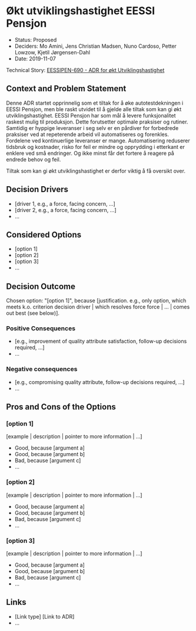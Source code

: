 # Økt utviklingshastighet EESSI Pensjon

* Status: Proposed
* Deciders: Mo Amini, Jens Christian Madsen, Nuno Cardoso, Petter Lowzow, Kjetil Jørgensen-Dahl
* Date: 2019-11-07

Technical Story: [EESSIPEN-690 - ADR for økt Utviklingshastighet](https://jira.adeo.no/browse/EESSIPEN-690)

## Context and Problem Statement

Denne ADR startet opprinnelig som et tiltak for å øke autotestdekningen i EESSI Pensjon, men ble raskt utvidet til å gjelde alle tiltak som kan gi økt utviklingshastighet. EESSI Pensjon har som mål å levere funksjonalitet raskest mulig til produksjon. Dette forutsetter optimale praksiser og rutiner. Samtidig er hyppige leveranser i seg selv er en pårdiver for forbedrede praksiser ved at repeterende arbeid vil automatiseres og forenkles. Fordelene ved kontinuerlige leveranser er mange. Automatisering reduserer tidsbruk og kostnader, risko for feil er mindre og opprydding i etterkant er enklere ved små endringer. Og ikke minst får det fortere å reagere på endrede behov og feil. 

Tiltak som kan gi økt utviklingshastighet er derfor viktig å få oversikt over.

## Decision Drivers

* [driver 1, e.g., a force, facing concern, …]
* [driver 2, e.g., a force, facing concern, …]
* … <!-- numbers of drivers can vary -->

## Considered Options

* [option 1]
* [option 2]
* [option 3]
* … <!-- numbers of options can vary -->

## Decision Outcome

Chosen option: "[option 1]", because [justification. e.g., only option, which meets k.o. criterion decision driver | which resolves force force | … | comes out best (see below)].

### Positive Consequences

* [e.g., improvement of quality attribute satisfaction, follow-up decisions required, …]
* …

### Negative consequences

* [e.g., compromising quality attribute, follow-up decisions required, …]
* …

## Pros and Cons of the Options <!-- optional -->

### [option 1]

[example | description | pointer to more information | …] <!-- optional -->

* Good, because [argument a]
* Good, because [argument b]
* Bad, because [argument c]
* … <!-- numbers of pros and cons can vary -->

### [option 2]

[example | description | pointer to more information | …] <!-- optional -->

* Good, because [argument a]
* Good, because [argument b]
* Bad, because [argument c]
* … <!-- numbers of pros and cons can vary -->

### [option 3]

[example | description | pointer to more information | …] <!-- optional -->

* Good, because [argument a]
* Good, because [argument b]
* Bad, because [argument c]
* … <!-- numbers of pros and cons can vary -->

## Links <!-- optional -->

* [Link type] [Link to ADR] <!-- example: Refined by [ADR-0005](0005-example.md) -->
* … <!-- numbers of links can vary -->
